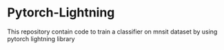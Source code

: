 # Pytorch-Lightning
This repository contain code to train a classifier on mnsit dataset by using pytorch lightning library
